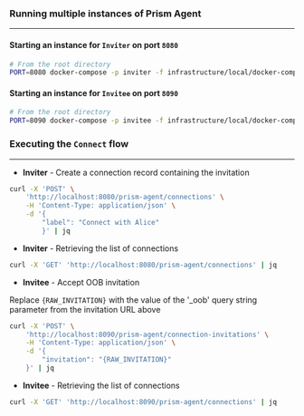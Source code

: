 ### Running multiple instances of Prism Agent
---

#### Starting an instance for `Inviter` on port `8080`

```bash
# From the root directory
PORT=8080 docker-compose -p inviter -f infrastructure/local/docker-compose.yml up
```

#### Starting an instance for `Invitee` on port `8090`

```bash
# From the root directory
PORT=8090 docker-compose -p invitee -f infrastructure/local/docker-compose.yml up
```

### Executing the `Connect` flow
---

- **Inviter** - Create a connection record containing the invitation
```bash
curl -X 'POST' \
	'http://localhost:8080/prism-agent/connections' \
	-H 'Content-Type: application/json' \
	-d '{
		"label": "Connect with Alice"
		}' | jq
```

- **Inviter** - Retrieving the list of connections
```bash
curl -X 'GET' 'http://localhost:8080/prism-agent/connections' | jq
```

- **Invitee** - Accept OOB invitation

Replace `{RAW_INVITATION}` with the value of the '_oob' query string parameter from the invitation URL above
```bash
curl -X 'POST' \
	'http://localhost:8090/prism-agent/connection-invitations' \
	-H 'Content-Type: application/json' \
	-d '{
		"invitation": "{RAW_INVITATION}"
	}' | jq
```

- **Invitee** - Retrieving the list of connections
```bash
curl -X 'GET' 'http://localhost:8090/prism-agent/connections' | jq
```
